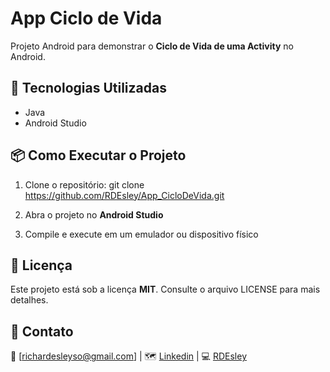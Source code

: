 # App Ciclo de Vida

Projeto Android para demonstrar o **Ciclo de Vida de uma Activity** no Android.

## 🚀 Tecnologias Utilizadas
- Java
- Android Studio

## 📦 Como Executar o Projeto
1. Clone o repositório:
   git clone https://github.com/RDEsley/App_CicloDeVida.git

2. Abra o projeto no **Android Studio**
3. Compile e execute em um emulador ou dispositivo físico

## 📝 Licença
Este projeto está sob a licença **MIT**. Consulte o arquivo LICENSE para mais detalhes.

## 📩 Contato
📧 [richardesleyso@gmail.com] | 🗺️ [Linkedin](www.linkedin.com/in/richardesley) | 💻 [RDEsley](https://github.com/RDEsley)
